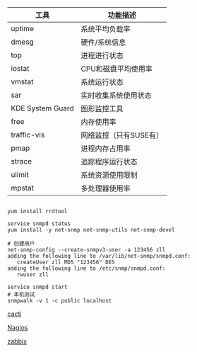 


|工具 |功能描述|
|---|---|
|uptime|系统平均负载率|
|dmesg|硬件/系统信息|
|top|进程进行状态|
|iostat|CPU和磁盘平均使用率|
|vmstat|系统运行状态|
|sar|实时收集系统使用状态|
|KDE System Guard|图形监控工具|
|free|内存使用率|
|traffic-vis|网络监控（只有SUSE有）|
|pmap|进程内存占用率|
|strace|追踪程序运行状态|
|ulimit|系统资源使用限制|
|mpstat|多处理器使用率|

##

```
yum install rrdtool

service snmpd status
yum install -y net-snmp net-snmp-utils net-snmp-devel

# 创建用户
net-snmp-config --create-snmpv3-user -a 123456 zll
adding the following line to /var/lib/net-snmp/snmpd.conf:
   createUser zll MD5 "123456" DES
adding the following line to /etc/snmp/snmpd.conf:
   rwuser zll

service snmpd start
# 本机测试
snmpwalk -v 1 -c public localhost

```

[cacti](http://www.cacti.net/)

[Nagios](http://www.nagios.com/products/nagiosxi/)

[zabbix](http://www.zabbix.org/wiki/Main_Page)
